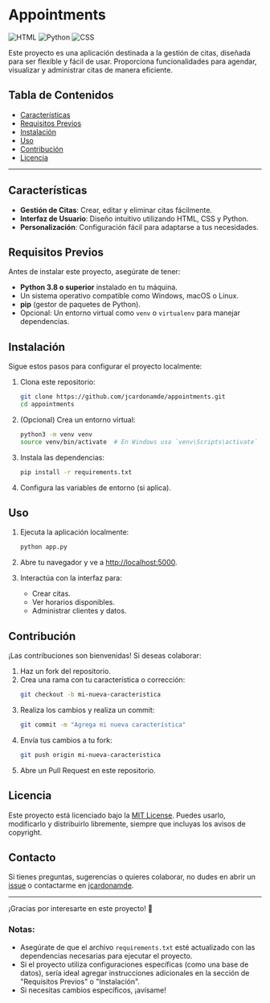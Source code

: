 
# Appointments

![HTML](https://img.shields.io/badge/HTML-49.4%25-orange)
![Python](https://img.shields.io/badge/Python-48.6%25-blue)
![CSS](https://img.shields.io/badge/CSS-2%25-purple)

Este proyecto es una aplicación destinada a la gestión de citas, diseñada para ser flexible y fácil de usar. Proporciona funcionalidades para agendar, visualizar y administrar citas de manera eficiente.

## Tabla de Contenidos

- [Características](#características)
- [Requisitos Previos](#requisitos-previos)
- [Instalación](#instalación)
- [Uso](#uso)
- [Contribución](#contribución)
- [Licencia](#licencia)

---

## Características

- **Gestión de Citas**: Crear, editar y eliminar citas fácilmente.
- **Interfaz de Usuario**: Diseño intuitivo utilizando HTML, CSS y Python.
- **Personalización**: Configuración fácil para adaptarse a tus necesidades.

## Requisitos Previos

Antes de instalar este proyecto, asegúrate de tener:

- **Python 3.8 o superior** instalado en tu máquina.
- Un sistema operativo compatible como Windows, macOS o Linux.
- **pip** (gestor de paquetes de Python).
- Opcional: Un entorno virtual como `venv` o `virtualenv` para manejar dependencias.

## Instalación

Sigue estos pasos para configurar el proyecto localmente:

1. Clona este repositorio:
   ```bash
   git clone https://github.com/jcardonamde/appointments.git
   cd appointments
   ```

2. (Opcional) Crea un entorno virtual:
   ```bash
   python3 -m venv venv
   source venv/bin/activate  # En Windows usa `venv\Scripts\activate`
   ```

3. Instala las dependencias:
   ```bash
   pip install -r requirements.txt
   ```

4. Configura las variables de entorno (si aplica).

## Uso

1. Ejecuta la aplicación localmente:
   ```bash
   python app.py
   ```

2. Abre tu navegador y ve a [http://localhost:5000](http://localhost:5000).

3. Interactúa con la interfaz para:
   - Crear citas.
   - Ver horarios disponibles.
   - Administrar clientes y datos.

## Contribución

¡Las contribuciones son bienvenidas! Si deseas colaborar:

1. Haz un fork del repositorio.
2. Crea una rama con tu característica o corrección:
   ```bash
   git checkout -b mi-nueva-caracteristica
   ```
3. Realiza los cambios y realiza un commit:
   ```bash
   git commit -m "Agrega mi nueva característica"
   ```
4. Envía tus cambios a tu fork:
   ```bash
   git push origin mi-nueva-caracteristica
   ```
5. Abre un Pull Request en este repositorio.

## Licencia

Este proyecto está licenciado bajo la [MIT License](LICENSE). Puedes usarlo, modificarlo y distribuirlo libremente, siempre que incluyas los avisos de copyright.

## Contacto

Si tienes preguntas, sugerencias o quieres colaborar, no dudes en abrir un [issue](https://github.com/jcardonamde/appointments/issues) o contactarme en [jcardonamde](https://github.com/jcardonamde).

---

¡Gracias por interesarte en este proyecto! 🎉

### Notas:
- Asegúrate de que el archivo `requirements.txt` esté actualizado con las dependencias necesarias para ejecutar el proyecto.
- Si el proyecto utiliza configuraciones específicas (como una base de datos), sería ideal agregar instrucciones adicionales en la sección de "Requisitos Previos" o "Instalación". 
- Si necesitas cambios específicos, ¡avísame!
